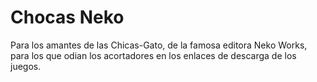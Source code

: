 # Chocas Neko
Para los amantes de las Chicas-Gato, de la famosa editora Neko Works, para los que odian los acortadores en los enlaces de descarga de los juegos.
